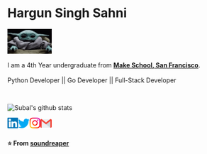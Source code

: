 # Hargun Singh Sahni&nbsp;

<img src="https://github.com/soundreaper/soundreaper.github.io/blob/master/Assets/hi.gif" style="width: 100px;">

<p>
    I am a 4th Year undergraduate from <a href="https://www.makeschool.com/"> <b>Make School, San Francisco</b></a>. <br><br>
    Python Developer || Go Developer || Full-Stack Developer 
</p>


<br>


![Subal's github stats](https://github-readme-stats.vercel.app/api?username=soundreaper&show_icons=true&hide_border=true)

  <a href="https://in.linkedin.com/in/subalp">
    <img align="left" alt="Subal | Linkedin" width="24px" src="https://github.com/soundreaper/soundreaper.github.io/blob/master/Assets/Linkedin.svg" />
  </a>
  <a href="https://twitter.com/soundreaper">
    <img align="left" alt="Subal | Twitter" width="26px" src="https://github.com/soundreaper/soundreaper.github.io/blob/master/Assets/Twitter.svg" />
  </a>
  <a href="https://www.instagram.com/subal_pant">
    <img align="left" alt="Subal | Instagram" width="24px" src="https://github.com/soundreaper/soundreaper.github.io/blob/master/Assets/Instagram.svg" />
  </a>
  <a href="mailto:subal.pant@students.makeschool.com">
    <img align="left" alt="Subal | Gmail" width="26px" src="https://github.com/soundreaper/soundreaper.github.io/blob/master/Assets/Gmail.svg" />
  </a>

<br><br>

**⭐️ From [soundreaper](https://github.com/soundreaper)**
